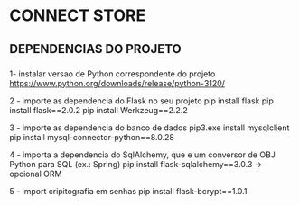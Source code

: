# CONNECT STORE

## DEPENDENCIAS DO PROJETO
###
1- instalar versao de Python correspondente do projeto
https://www.python.org/downloads/release/python-3120/

2 - importe as dependencia do Flask no seu projeto
pip install flask
pip install flask==2.0.2
pip install Werkzeug==2.2.2

3 - importe as dependencia do banco de dados
pip3.exe install mysqlclient
pip install mysql-connector-python==8.0.28

4 - importa a dependencia do SqlAlchemy, que e um conversor de OBJ Python para SQL (ex.: Spring)
pip install flask-sqlalchemy==3.0.3 -> opcional ORM

5 - import cripitografia em senhas
pip install flask-bcrypt==1.0.1
